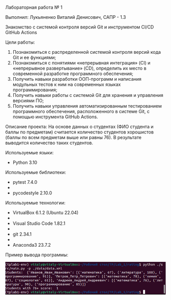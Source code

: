 Лабораторная работа № 1

Выполнил: Лукьяненко Виталий Денисович, САПР - 1.3

Знакомство с системой контроля версий Git и инструментом CI/CD GitHub Actions

Цели работы:
  1. Познакомиться c распределенной системой контроля версий кода Git и ее функциями;
  2. Познакомиться с понятиями «непрерывная интеграция» (CI) и «непрерывное развертывание»
  (CD), определить их место в современной разработке программного обеспечения;
  3. Получить навыки разработки ООП-программ и написания модульных тестов к ним на
  современных языках программирования;
  4. Получить навыки работы с системой Git для хранения и управления версиями ПО;
  5. Получить навыки управления автоматизированным тестированием программного обеспечения,
  расположенного в системе Git, с помощью инструмента GitHub Actions.

Описание проекта:
  На основе данных о студентах (ФИО студента и баллы по предметам) считается количество студентов хорошистов (баллы по всем предметам выше или равны 76). В результате выводится количество таких студентов.

Используемые языки: 
- Python 3.10

Используемые библиотеки:
- pytest 7.4.0
- 
- pycodestyle 2.10.0
  
Используемые технологии:
- VirtualBox 6.1.2 (Ubuntu 22.04)
-
- Visual Studio Code 1.82.1
-
- git 2.34.1
-
- Anaconda3 23.7.2

Пример вывода программы:

![Консольный вывод программы](https://github.com/Scorpion259/PTLab1/blob/main/images/Работа%20GoodGraders.png)





